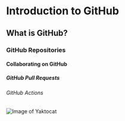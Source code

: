 # Introduction to GitHub

## What is GitHub?

### GitHub Repositories

#### Collaborating on GitHub

##### GitHub Pull Requests

###### GitHub Actions


![Image of Yaktocat](https://octodex.github.com/images/yaktocat.png)

